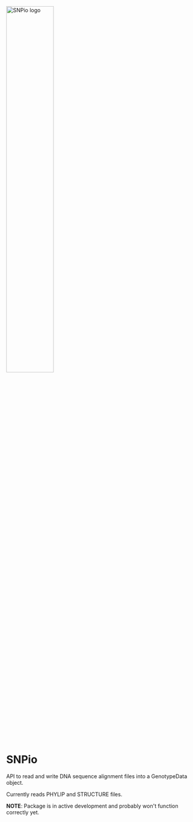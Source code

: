 <img src="https://github.com/btmartin721/SNPio/blob/master/img/snpio_logo.png" width="50%" alt="SNPio logo">

# SNPio
API to read and write DNA sequence alignment files into a GenotypeData object.

Currently reads PHYLIP and STRUCTURE files.

**NOTE**: Package is in active development and probably won't function correctly yet.
